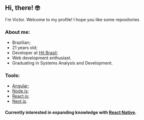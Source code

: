 ## Hi, there! :nerd_face:
I'm Victor. Welcome to my profile!
I hope you like some repositories

### About me:
- Brazilian;
- 21 years old;
- Developer at [Hit Brasil](https://hit-game.com/);
- Web development enthusiast.
- Graduating in Systems Analysis and Development.

### Tools:
- [Angular](https://angular.io/);
- [Node.js](https://nodejs.org/en/);
- [React.js](https://reactjs.org/);
- [Next.js](https://nextjs.org/).

#### Currently interested in expanding knowledge with [React Native](https://reactnative.dev/).
